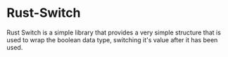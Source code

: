 # Rust-Switch
Rust Switch is a simple library that provides a very simple structure that is used to wrap the boolean data type, switching it's value after it has been used.
